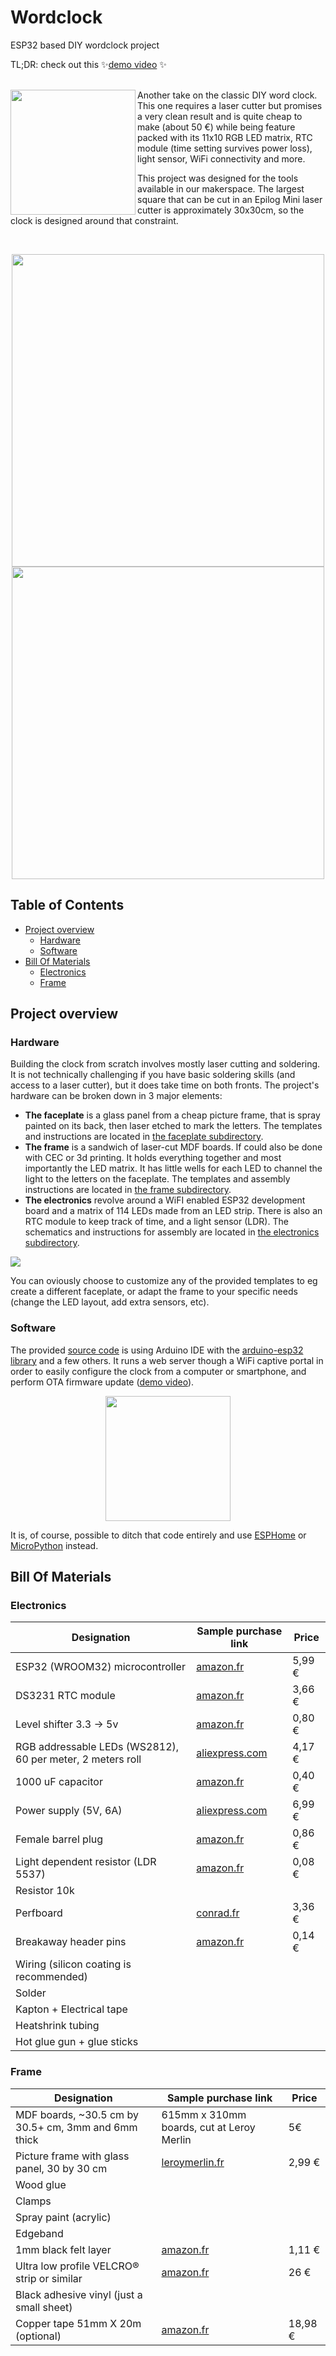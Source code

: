 # Wordclock
ESP32 based DIY wordclock project

TL;DR: check out this :sparkles:[demo video](https://youtu.be/WF_X5soabm0) :sparkles:

<br/>
<img src="images/logo.svg" width="200" align="left">Another take on the classic DIY word clock. This one requires a laser cutter but promises a very clean result and is quite cheap to make (about 50 €) while being feature packed with its 11x10 RGB LED matrix, RTC module (time setting survives power loss), light sensor, WiFi connectivity and more. 

This project was designed for the tools available in our makerspace. The largest square that can be cut in an Epilog Mini laser cutter is approximately 30x30cm, so the clock is designed around that constraint.

<br/>
<p align="center">
<img src="images/wordclock-build.jpg" height="500">
<img src="images/wordclock-closeup.jpg" height="500">
</p>

## Table of Contents

- [Project overview](#project-overview)
  * [Hardware](#hardware)
  * [Software](#software)
- [Bill Of Materials](#bill-of-materials)
  * [Electronics](#electronics)
  * [Frame](#frame)

## Project overview

### Hardware 

Building the clock from scratch involves mostly laser cutting and soldering. It is not technically challenging if you have basic soldering skills (and access to a laser cutter), but it does take time on both fronts. The project's hardware can be broken down in 3 major elements:

- __The faceplate__ is a glass panel from a cheap picture frame, that is spray painted on its back, then laser etched to mark the letters. The templates and instructions are located in [the faceplate subdirectory](hardware/faceplate/README.md).
- __The frame__ is a sandwich of laser-cut MDF boards. If could also be done with CEC or 3d printing. It holds everything together and most importantly the LED matrix. It has little wells for each LED to channel the light to the letters on the faceplate. The templates and assembly instructions are located in [the frame subdirectory](hardware/frame/README.md).
- __The electronics__ revolve around a WiFI enabled ESP32 development board and a matrix of 114 LEDs made from an LED strip. There is also an RTC module to keep track of time, and a light sensor (LDR). The schematics and instructions for assembly are located in [the electronics subdirectory](hardware/electronics/README.md).

![](images/breakdown.png)

You can oviously choose to customize any of the provided templates to eg create a different faceplate, or adapt the frame to your specific needs (change the LED layout, add extra sensors, etc).

### Software

The provided [source code](software/README.md) is using Arduino IDE with the [arduino-esp32 library](https://github.com/espressif/arduino-esp32) and a few others. It runs a web server though a WiFi captive portal in order to easily configure the clock from a computer or smartphone, and perform OTA firmware update ([demo video](https://youtu.be/WF_X5soabm0)).

<p align="center">
  <img src="images/webui.png" width="200">
</p>

It is, of course, possible to ditch that code entirely and use [ESPHome](https://esphome.io/) or [MicroPython](https://docs.micropython.org/en/latest/esp32/tutorial/intro.html) instead. 

## Bill Of Materials

### Electronics

| Designation | Sample purchase link | Price |  
| ----------- | -------------------- | ----- |  
| ESP32 (WROOM32) microcontroller | [amazon.fr](https://www.amazon.fr/gp/product/B06XWVS2SJ/ref=ox_sc_act_title_6?smid=A3OY00ITR6XRNR&psc=1) | 5,99 € |
| DS3231 RTC module | [amazon.fr](https://www.amazon.fr/gp/product/B07DK5M5VW/) | 3,66 € |
| Level shifter 3.3 -> 5v | [amazon.fr](https://www.amazon.fr/gp/product/B07LG6RK7L) | 0,80 € |
| RGB addressable LEDs (WS2812), 60 per meter, 2 meters roll | [aliexpress.com](https://www.aliexpress.com/item/32958709980.html?spm=2114.search0104.3.35.2a616adcbmvvSU&ws_ab_test=searchweb0_0%2Csearchweb201602_4_10065_10130_10068_10547_319_317_10545_10696_10084_453_454_10083_10618_10307_10821_537_10302_536_10059_10884_10887_321_322_10103%2Csearchweb201603_53%2CppcSwitch_0&algo_expid=2a4f6a2a-c5bc-4435-a3ff-21b692aed5ff-7&algo_pvid=2a4f6a2a-c5bc-4435-a3ff-21b692aed5ff) | 4,17 € |
| 1000 uF capacitor | [amazon.fr](https://www.amazon.fr/gp/product/B01M4IUST7) | 0,40 € |
| Power supply (5V, 6A) | [aliexpress.com](https://fr.aliexpress.com/item/32835554243.html) | 6,99 € |
| Female barrel plug | [amazon.fr](https://www.amazon.fr/gp/product/B06XPBKC37) | 0,86 € |
| Light dependent resistor (LDR 5537) | [amazon.fr](https://www.amazon.fr/gp/product/B074QLFCF6/) | 0,08 € |
| Resistor 10k |
| Perfboard | [conrad.fr](https://www.conrad.fr/p/platine-dexperimentation-rademacher-wr-typ-908-1-vk-c-908-1-ep-epoxy-l-x-l-80-mm-x-50-mm-35-m-pas-254-mm-1-pcs-527309) | 3,36 € |
| Breakaway header pins | [amazon.fr](https://www.amazon.fr/gp/product/B07C3W8DGZ/ref=ppx_yo_dt_b_asin_title_o03_s00?ie=UTF8&psc=1) | 0,14 € |
| Wiring (silicon coating is recommended) |
| Solder |  
| Kapton + Electrical tape |
| Heatshrink tubing |
| Hot glue gun + glue sticks |

### Frame

| Designation | Sample purchase link | Price |  
| ----------- | -------------------- | ----- | 
| MDF boards, ~30.5 cm by 30.5+ cm, 3mm and 6mm thick | 615mm x 310mm boards, cut at Leroy Merlin | 5€ |
| Picture frame with glass panel, 30 by 30 cm | [leroymerlin.fr](https://www.leroymerlin.fr/v3/p/produits/cadre-clip-30-x-30-cm-e1500701594) | 2,99 € |
| Wood glue |
| Clamps |
| Spray paint (acrylic) |
| Edgeband |
| 1mm black felt layer | [amazon.fr](https://www.amazon.fr/dp/B07LFJNLZ9/) | 1,11 € |
| Ultra low profile VELCRO® strip or similar | [amazon.fr](https://www.amazon.fr/dp/B0728LKFGM/ref=pe_3044141_189395771_TE_dp_1) | 26 € |
| Black adhesive vinyl (just a small sheet) |
| Copper tape 51mm X 20m (optional) | [amazon.fr](https://www.amazon.fr/gp/product/B01MTQA0O6/ref=ppx_od_dt_b_asin_title_s00?ie=UTF8&psc=1) | 18,98 € |